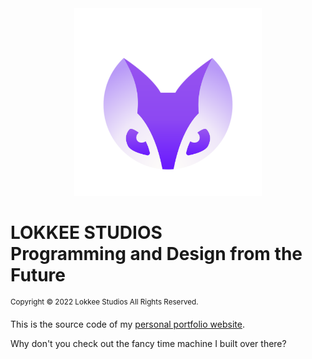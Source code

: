 <div align="center">
 <img src="icons/logo.svg" width="300"/>
</div>

# LOKKEE STUDIOS<br>Programming and Design from the Future

<sup>Copyright &copy; 2022 Lokkee Studios All Rights Reserved.</sup>

This is the source code of my [personal portfolio website](https://lokkeestudios.com).

Why don't you check out the fancy time machine I built over there?
